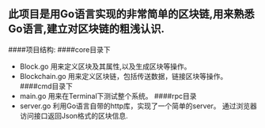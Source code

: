 此项目是用Go语言实现的非常简单的区块链,用来熟悉Go语言,建立对区块链的粗浅认识.
-
####项目结构:
####core目录下 
- Block.go 用来定义区块及其属性,以及生成区块等操作。
- Blockchain.go 用来定义区块链，包括传送数据，链接区块等操作。
####cmd目录下
- main.go 用来在Terminal下测试整个系统。
####rpc目录
- server.go 利用Go语言自带的http库，实现了一个简单的server。
通过浏览器访问接口返回Json格式的区块信息.
